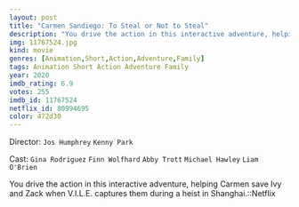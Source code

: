 ```yaml
---
layout: post
title: "Carmen Sandiego: To Steal or Not to Steal"
description: "You drive the action in this interactive adventure, helping Carmen save Ivy and Zack when V.I.L.E. captures them during a heist in Shanghai.::Netflix.."
img: 11767524.jpg
kind: movie
genres: [Animation,Short,Action,Adventure,Family]
tags: Animation Short Action Adventure Family 
year: 2020
imdb_rating: 6.9
votes: 255
imdb_id: 11767524
netflix_id: 80994695
color: 472d30
---
```

Director: `Jos Humphrey` `Kenny Park`  

Cast: `Gina Rodriguez` `Finn Wolfhard` `Abby Trott` `Michael Hawley` `Liam O'Brien` 

You drive the action in this interactive adventure, helping Carmen save Ivy and Zack when V.I.L.E. captures them during a heist in Shanghai.::Netflix